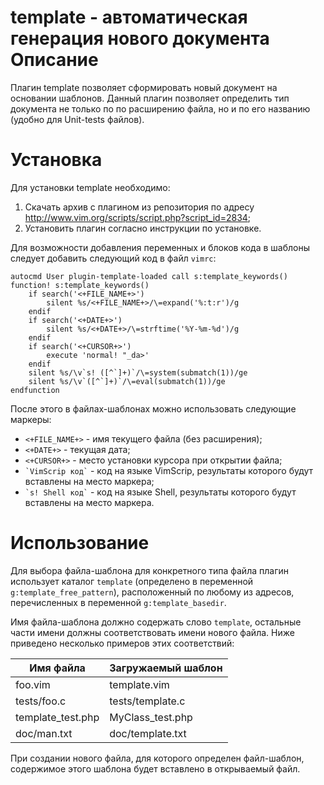 template - автоматическая генерация нового документа
Описание
========

Плагин template позволяет сформировать новый документ на основании шаблонов. Данный плагин позволяет определить тип документа не только по по расширению файла, но и по его названию (удобно для Unit-tests файлов).

Установка
=========

Для установки template необходимо:

1. Скачать архив с плагином из репозитория по адресу <http://www.vim.org/scripts/script.php?script_id=2834>;
2. Установить плагин согласно инструкции по установке.

Для возможности добавления переменных и блоков кода в шаблоны следует добавить следующий код в файл `vimrc`:

    
    autocmd User plugin-template-loaded call s:template_keywords()
    function! s:template_keywords()
    	if search('<+FILE_NAME+>')
    		silent %s/<+FILE_NAME+>/\=expand('%:t:r')/g
    	endif
    	if search('<+DATE+>')
    		silent %s/<+DATE+>/\=strftime('%Y-%m-%d')/g
    	endif
    	if search('<+CURSOR+>')
    		execute 'normal! "_da>'
    	endif
    	silent %s/\v`s! ([^`]+)`/\=system(submatch(1))/ge
    	silent %s/\v`([^`]+)`/\=eval(submatch(1))/ge
    endfunction

После этого в файлах-шаблонах можно использовать следующие маркеры:

* `<+FILE_NAME+>` - имя текущего файла (без расширения);
* `<+DATE+>` - текущая дата;
* `<+CURSOR+>` - место установки курсора при открытии файла;
* `` `VimScrip код` `` - код на языке VimScrip, результаты которого будут вставлены на место маркера;
* `` `s! Shell код` `` - код на языке Shell, результаты которого будут вставлены на место маркера.

Использование
=============

Для выбора файла-шаблона для конкретного типа файла плагин использует каталог `template` (определено в переменной `g:template_free_pattern`), расположенный по любому из адресов, перечисленных в переменной `g:template_basedir`.

Имя файла-шаблона должно содержать слово `template`, остальные части имени должны соответствовать имени нового файла. Ниже приведено несколько примеров этих соответствий:

|     Имя файла    |Загружаемый шаблон|
|------------------|------------------|
|foo.vim           |template.vim      |
|tests/foo.c       |tests/template.c  |
|template_test.php |MyClass_test.php  |
|doc/man.txt       |doc/template.txt  |

При создании нового файла, для которого определен файл-шаблон, содержимое этого шаблона будет вставлено в открываемый файл.

